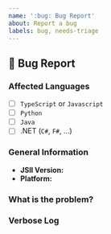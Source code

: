 ```yaml
---
name: ':bug: Bug Report'
about: Report a bug
labels: bug, needs-triage
---
```


## :bug: Bug Report

### Affected Languages
<!--
Check the box (with an X) for any language runtime that you know is affected by
the reported bug. If you're uncertain whether a language is affected or not,
please leave the bux un-checked.
-->
- [ ] `TypeScript` or `Javascript`
- [ ] `Python`
- [ ] `Java`
- [ ] .NET (`C#`, `F#`, ...)

### General Information
* **JSII Version:** <!-- Output of `jsii --version` -->
* **Platform:**     <!-- `uname -a` (UNIX) / Version of Windows -->

### What is the problem?
<!--
Describe in as much detail as possible the problem that you have identified.
Whenever possible, add reference to the minimal reproduction of the issue, as
this will greatly help with identifying the root cause of the problem, and
ensuring a candidate fix is working.

If your minimal reprodiction is large, you may provide references to a [gist][1]
or any other publicly viewable location.
-->

### Verbose Log
<!--
* If your issue is with `jsii`: please provide the output of running `jsii` with
  the `--verbose` option.
* If your issue is with `jsii-pacmak`: please provide the output of running
  `jsii-pacmak` with the `--verbose` option.
* If your issue is when running generated code: please provide the output of
  running your program with the `JSII_DEBUG=1` environment variable being set.

If the output is very large, you may store it in a [gist][1]. In any case,
please review the contents of the log you are about to submit and edit any
confidential information out.

[1]: https://gist.github.com
-->
